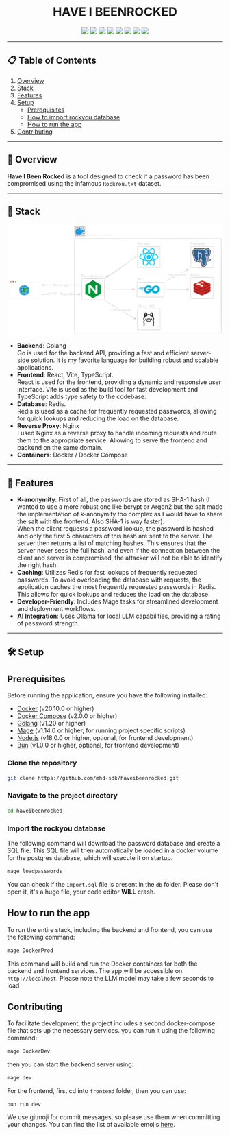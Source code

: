 <h1 align="center">HAVE I BEENROCKED</h1>

<p align="center">
  <img src="https://img.shields.io/badge/Go-cyan?logo=go&logoColor=blue" />
  <img src="https://img.shields.io/badge/React-cyan?logo=react&logoColor=blue" />
  <img src="https://img.shields.io/badge/Docker-blue?logo=docker&logoColor=white" />
  <img src="https://img.shields.io/badge/TypeScript-blue?logo=typescript&logoColor=white" />
  <img src="https://img.shields.io/badge/Vite-purple?logo=vite&logoColor=white" />
  <img src="https://img.shields.io/badge/Ollama-black?logo=ollama&logoColor=white" />
  <img src="https://img.shields.io/badge/Redis-red?logo=redis&logoColor=FF4438" />
  <img src="https://img.shields.io/badge/NGINX-green?logo=nginx&logoColor=white" />
</p>

---

## 📋 Table of Contents

1. [Overview](#-overview)
2. [Stack](#-stack)
3. [Features](#-features)
4. [Setup](#%EF%B8%8F-setup)
   - [Prerequisites](#prerequisites)
   - [How to import rockyou database](#import-the-rockyou-database)
   - [How to run the app](#how-to-run-the-app)
5. [Contributing](#contributing)

---

## 🌟 Overview

**Have I Been Rocked** is a tool designed to check if a password has been compromised using the infamous `RockYou.txt` dataset.

---

## 🚀 Stack

![Description de l'image](docs/haveibeenrocked-architecture.png)

- **Backend**: Golang<br>
Go is used for the backend API, providing a fast and efficient server-side solution. It is my favorite language for building robust and scalable applications.
- **Frontend**: React, Vite, TypeScript.<br>
React is used for the frontend, providing a dynamic and responsive user interface. Vite is used as the build tool for fast development and TypeScript adds type safety to the codebase.
- **Database**: Redis.<br>
Redis is used as a cache for frequently requested passwords, allowing for quick lookups and reducing the load on the database.
- **Reverse Proxy**: Nginx<br>
I used Nginx as a reverse proxy to handle incoming requests and route them to the appropriate service. Allowing to serve the frontend and backend on the same domain.
- **Containers**: Docker / Docker Compose

---

## 🔧 Features

- **K-anonymity**: First of all, the passwords are stored as SHA-1 hash (I wanted to use a more robust one like bcrypt or Argon2 but the salt made the implementation of k-anonymity too complex as I would have to share the salt with the frontend. Also SHA-1 is way faster).<br>
When the client requests a password lookup, the password is hashed and only the first 5 characters of this hash are sent to the server. The server then returns a list of matching hashes. This ensures that the server never sees the full hash, and even if the connection between the client and server is compromised, the attacker will not be able to identify the right hash.
- **Caching**: Utilizes Redis for fast lookups of frequently requested passwords.
To avoid overloading the database with requests, the application caches the most frequently requested passwords in Redis. This allows for quick lookups and reduces the load on the database.
- **Developer-Friendly**: Includes Mage tasks for streamlined development and deployment workflows.
- **AI Integration**: Uses Ollama for local LLM capabilities, providing a rating of password strength.

---

## 🛠️ Setup

## Prerequisites

Before running the application, ensure you have the following installed:

- [Docker](https://www.docker.com/) (v20.10.0 or higher)
- [Docker Compose](https://docs.docker.com/compose/) (v2.0.0 or higher)
- [Golang](https://golang.org/) (v1.20 or higher)
- [Mage](https://magefile.org/) (v1.14.0 or higher, for running project specific scripts)
- [Node.js](https://nodejs.org/) (v18.0.0 or higher, optional, for frontend development)
- [Bun](https://bun.sh/) (v1.0.0 or higher, optional, for frontend development)

### Clone the repository

```bash
git clone https://github.com/mhd-sdk/haveibeenrocked.git
```
### Navigate to the project directory
```bash
cd haveibeenrocked
```

### Import the rockyou database
The following command will download the password database and create a SQL file.
This SQL file will then automatically be loaded in a docker volume for the postgres database, which will execute it on startup.

```bash
mage loadpasswords
```

You can check if the `import.sql` file is present in the `db` folder.
Please don't open it, it's a huge file, your code editor **WILL** crash.

## How to run the app
To run the entire stack, including the backend and frontend, you can use the following command:

```bash
mage DockerProd
```
This command will build and run the Docker containers for both the backend and frontend services. The app will be accessible on `http://localhost`.
Please note the LLM model may take a few seconds to load

## Contributing
To facilitate development, the project includes a second docker-compose file that sets up the necessary services. you can run it using the following command:

```bash
mage DockerDev
```
then you can start the backend server using:

```bash
mage dev
```
For the frontend, first cd into `frontend` folder, then you can use:

```
bun run dev
```
We use gitmoji for commit messages, so please use them when committing your changes. You can find the list of available emojis [here](https://gitmoji.dev/).

